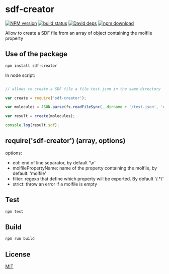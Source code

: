 # sdf-creator

  [![NPM version][npm-image]][npm-url]
  [![build status][travis-image]][travis-url]
  [![David deps][david-image]][david-url]
  [![npm download][download-image]][download-url]

Allow to create a SDF file from an array of object containing the molfile property

## Use of the package

```bash
npm install sdf-creator
```

In node script:
```js

// allows to create a SDF file a file test.json in the same directory

var create = require('sdf-creator');

var molecules = JSON.parse(fs.readFileSync(__dirname + '/test.json', 'utf-8'));

var result = create(molecules);

console.log(result.sdf);

```

## require('sdf-creator') (array, options)

options:
* eol: end of line separator, by default '\n'
* molfilePropertyName: name of the property containing the molfile, by default: 'molfile'
* filter: regexp that define which property will be exported. By default '/.*/'
* strict: throw an error if a molfile is empty
## Test

```bash
npm test
```

## Build

```bash
npm run build
```

## License

  [MIT](./LICENSE)

[npm-image]: https://img.shields.io/npm/v/sdf-creator.svg?style=flat-square
[npm-url]: https://www.npmjs.com/package/sdf-creator
[travis-image]: https://img.shields.io/travis/cheminfo-js/sdf-creator/master.svg?style=flat-square
[travis-url]: https://travis-ci.org/cheminfo-js/sdf-creator
[david-image]: https://img.shields.io/david/cheminfo-js/sdf-creator.svg?style=flat-square
[david-url]: https://david-dm.org/cheminfo-js/sdf-creator
[download-image]: https://img.shields.io/npm/dm/sdf-creator.svg?style=flat-square
[download-url]: https://www.npmjs.com/package/sdf-creator

